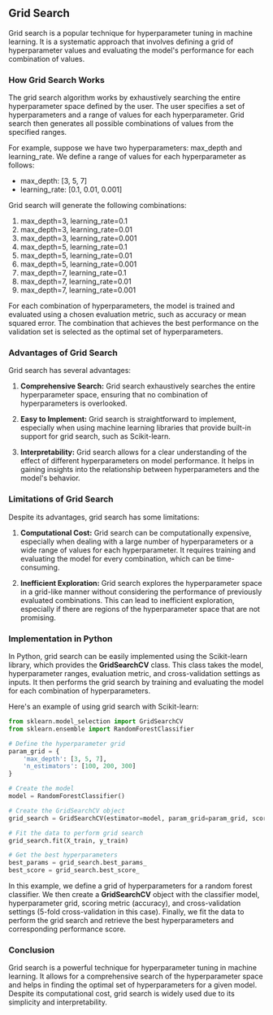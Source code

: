 ## Grid Search
Grid search is a popular technique for hyperparameter tuning in machine learning. It is a systematic approach that involves defining a grid of hyperparameter values and evaluating the model's performance for each combination of values.

### How Grid Search Works
The grid search algorithm works by exhaustively searching the entire hyperparameter space defined by the user. The user specifies a set of hyperparameters and a range of values for each hyperparameter. Grid search then generates all possible combinations of values from the specified ranges.

For example, suppose we have two hyperparameters: max_depth and learning_rate. We define a range of values for each hyperparameter as follows:

- max_depth: [3, 5, 7]
- learning_rate: [0.1, 0.01, 0.001]

Grid search will generate the following combinations:

1. max_depth=3, learning_rate=0.1
2. max_depth=3, learning_rate=0.01
3. max_depth=3, learning_rate=0.001
4. max_depth=5, learning_rate=0.1
5. max_depth=5, learning_rate=0.01
6. max_depth=5, learning_rate=0.001
7. max_depth=7, learning_rate=0.1
8. max_depth=7, learning_rate=0.01
9. max_depth=7, learning_rate=0.001

For each combination of hyperparameters, the model is trained and evaluated using a chosen evaluation metric, such as accuracy or mean squared error. The combination that achieves the best performance on the validation set is selected as the optimal set of hyperparameters.

### Advantages of Grid Search
Grid search has several advantages:

1. **Comprehensive Search:** Grid search exhaustively searches the entire hyperparameter space, ensuring that no combination of hyperparameters is overlooked.

2. **Easy to Implement:** Grid search is straightforward to implement, especially when using machine learning libraries that provide built-in support for grid search, such as Scikit-learn.

3. **Interpretability:** Grid search allows for a clear understanding of the effect of different hyperparameters on model performance. It helps in gaining insights into the relationship between hyperparameters and the model's behavior.

### Limitations of Grid Search
Despite its advantages, grid search has some limitations:

1. **Computational Cost:** Grid search can be computationally expensive, especially when dealing with a large number of hyperparameters or a wide range of values for each hyperparameter. It requires training and evaluating the model for every combination, which can be time-consuming.

2. **Inefficient Exploration:** Grid search explores the hyperparameter space in a grid-like manner without considering the performance of previously evaluated combinations. This can lead to inefficient exploration, especially if there are regions of the hyperparameter space that are not promising.

### Implementation in Python
In Python, grid search can be easily implemented using the Scikit-learn library, which provides the **GridSearchCV** class. This class takes the model, hyperparameter ranges, evaluation metric, and cross-validation settings as inputs. It then performs the grid search by training and evaluating the model for each combination of hyperparameters.

Here's an example of using grid search with Scikit-learn:

```python
from sklearn.model_selection import GridSearchCV
from sklearn.ensemble import RandomForestClassifier

# Define the hyperparameter grid
param_grid = {
    'max_depth': [3, 5, 7],
    'n_estimators': [100, 200, 300]
}

# Create the model
model = RandomForestClassifier()

# Create the GridSearchCV object
grid_search = GridSearchCV(estimator=model, param_grid=param_grid, scoring='accuracy', cv=5)

# Fit the data to perform grid search
grid_search.fit(X_train, y_train)

# Get the best hyperparameters
best_params = grid_search.best_params_
best_score = grid_search.best_score_

```

In this example, we define a grid of hyperparameters for a random forest classifier. We then create a **GridSearchCV** object with the classifier model, hyperparameter grid, scoring metric (accuracy), and cross-validation settings (5-fold cross-validation in this case). Finally, we fit the data to perform the grid search and retrieve the best hyperparameters and corresponding performance score.

### Conclusion
Grid search is a powerful technique for hyperparameter tuning in machine learning. It allows for a comprehensive search of the hyperparameter space and helps in finding the optimal set of hyperparameters for a given model. Despite its computational cost, grid search is widely used due to its simplicity and interpretability.
